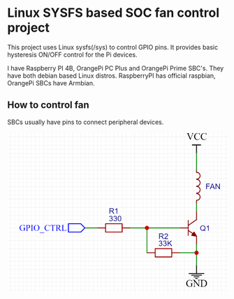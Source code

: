 # Linux SYSFS based SOC fan control project

This project uses Linux sysfs(/sys) to control GPIO pins. It provides basic hysteresis ON/OFF control for the Pi devices.

I have Raspberry PI 4B, OrangePi PC Plus and OrangePi Prime SBC's. They have both debian based Linux distros. RaspberryPI has official raspbian, OrangePi SBCs have Armbian. 

## How to control fan

SBCs usually have pins to connect peripheral devices. 

![Control Circuit Schematic](/control_schematic.PNG)